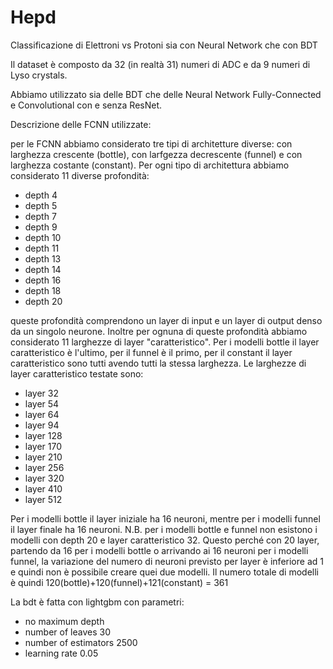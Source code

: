 # Hepd
Classificazione di Elettroni vs Protoni sia con Neural Network che con BDT

Il dataset è composto da 32 (in realtà 31) numeri di ADC e da 9 numeri di Lyso crystals.

Abbiamo utilizzato sia delle BDT che delle Neural Network Fully-Connected e Convolutional con e senza ResNet.

Descrizione delle FCNN utilizzate:

per le FCNN abbiamo considerato tre tipi di architetture diverse: con larghezza crescente (bottle), con larfgezza decrescente (funnel) e con larghezza costante (constant). Per ogni tipo di architettura abbiamo considerato 11 diverse profondità:

- depth 4
- depth 5
- depth 7
- depth 9
- depth 10
- depth 11
- depth 13
- depth 14
- depth 16
- depth 18
- depth 20

queste profondità comprendono un layer di input e un layer di output denso da un singolo neurone.
Inoltre per ognuna di queste profondità abbiamo considerato 11 larghezze di layer "caratteristico". Per i modelli bottle il layer caratteristico è l'ultimo, per il funnel è il primo, per il constant il layer caratteristico sono tutti avendo tutti la stessa larghezza. Le larghezze di layer caratteristico testate sono:

- layer 32
- layer 54
- layer 64
- layer 94
- layer 128
- layer 170
- layer 210
- layer 256
- layer 320
- layer 410
- layer 512

Per i modelli bottle il layer iniziale ha 16 neuroni, mentre per i modelli funnel il layer finale ha 16 neuroni.
N.B. per i modelli bottle e funnel non esistono i modelli con depth 20 e layer caratteristico 32. Questo perché con 20 layer, partendo da 16 per i modelli bottle o arrivando ai 16 neuroni per i modelli funnel, la variazione del numero di neuroni previsto per layer è inferiore ad 1 e quindi non è possibile creare quei due modelli. Il numero totale di modelli è quindi 120(bottle)+120(funnel)+121(constant) = 361


La bdt è fatta con lightgbm con parametri:

- no maximum depth
- number of leaves 30
- number of estimators 2500
- learning rate 0.05









































